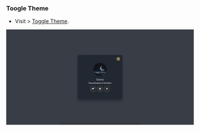 ### Toogle Theme

- Visit > [Toggle Theme](https://ugurkarakurt.github.io/Frontend-Challanges/8-Toggle-Theme/index.html).

![image info](screenshot.png)
